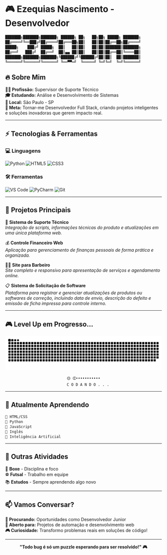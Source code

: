 # 🎮 Ezequias Nascimento - Desenvolvedor

```
███████╗███████╗███████╗ ██████╗ ██╗   ██╗██╗ █████╗ ███████╗
██╔════╝╚══███╔╝██╔════╝██╔═══██╗██║   ██║██║██╔══██╗██╔════╝
█████╗    ███╔╝ █████╗  ██║   ██║██║   ██║██║███████║███████╗
██╔══╝   ███╔╝  ██╔══╝  ██║▄▄ ██║██║   ██║██║██╔══██║╚════██║
███████╗███████╗███████╗╚██████╔╝╚██████╔╝██║██║  ██║███████║
╚══════╝╚══════╝╚══════╝ ╚══▀▀═╝  ╚═════╝ ╚═╝╚═╝  ╚═╝╚══════╝
```

## 🔥 Sobre Mim

**👨‍💼 Profissão:** Supervisor de Suporte Técnico  
**🎓 Estudando:** Análise e Desenvolvimento de Sistemas  
**📍 Local:** São Paulo - SP  
**🎯 Meta:** Tornar-me Desenvolvedor Full Stack, criando projetos inteligentes e soluções inovadoras que gerem impacto real. 

---

## ⚡ Tecnologias & Ferramentas

### 💻 Linguagens
![Python](https://img.shields.io/badge/Python-3776AB?style=for-the-badge&logo=python&logoColor=white)
![HTML5](https://img.shields.io/badge/HTML5-E34F26?style=for-the-badge&logo=html5&logoColor=white)
![CSS3](https://img.shields.io/badge/CSS3-1572B6?style=for-the-badge&logo=css3&logoColor=white)

### 🛠️ Ferramentas
![VS Code](https://img.shields.io/badge/VSCode-0078D4?style=for-the-badge&logo=visual%20studio%20code&logoColor=white)
![PyCharm](https://img.shields.io/badge/PyCharm-000000?style=for-the-badge&logo=pycharm&logoColor=white)
![Git](https://img.shields.io/badge/Git-F05032?style=for-the-badge&logo=git&logoColor=white)

---

## 🚀 Projetos Principais

🤖 **Sistema de Suporte Técnico**  
*Integração de scripts, informações técnicas do produto e atualizações em uma única plataforma web.*

💰 **Controle Financeiro Web**  
*Aplicação para gerenciamento de finanças pessoais de forma prática e organizada.*

💇‍♂️ **Site para Barbeiro**  
*Site completo e responsivo para apresentação de serviços e agendamento online.*

📋 **Sistema de Solicitação de Software**  
*Plataforma para registrar e gerenciar atualizações de produtos ou softwares de correção, incluindo data de envio, descrição do defeito e emissão de ficha impressa para controle interno.*


---

## 🎮 Level Up em Progresso...

<div align="center">

![Pac-Man](https://raw.githubusercontent.com/Platane/snk/output/github-contribution-grid-snake.svg)

```
🟡 ᗧ•••••••••••
    C O D A N D O . . .
```

</div>

---

## 🎯 Atualmente Aprendendo

```
🔸 HTML/CSS
🔸 Python  
🔸 JavaScript
🔸 Inglês
🔸 Inteligência Artificial
```

---

## 💪 Outras Atividades

🥊 **Boxe** - Disciplina e foco  
⚽ **Futsal** - Trabalho em equipe  
📚 **Estudos** - Sempre aprendendo algo novo  

---

## 📫 Vamos Conversar?

**💼 Procurando:** Oportunidades como Desenvolvedor Junior  
**🤝 Aberto para:** Projetos de automação e desenvolvimento web  
**🎮 Curiosidade:** Transformo problemas reais em soluções de código!  

---

<div align="center">

**"Todo bug é só um puzzle esperando para ser resolvido!" 🎮**
